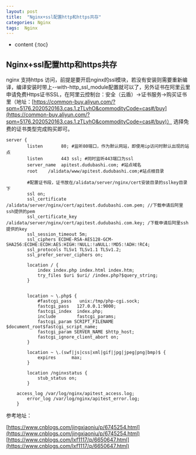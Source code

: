 ```yaml
---
layout: post
title:  "Nginx+ssl配置http和https共存"
categories: Nginx
tags:  Nginx
---
```


* content
{:toc}

## Nginx+ssl配置http和https共存

nginx 支持https 访问，前提是要开启nginx的ssl模块，若没有安装则需要重新编译，编译安装时带上--with-http_ssl_module配置就可以了，另外证书在阿里云里申请免费Https证书SSL，在阿里云控制台：安全（云盾）->证书服务->购买证书里（地址：[https://common-buy.aliyun.com/?spm=5176.2020520163.cas.1.zTLyhO&commodityCode=cas#/buy](https://common-buy.aliyun.com/?spm=5176.2020520163.cas.1.zTLyhO&commodityCode=cas#/buy)）  选择免费的证书类型完成购买即可。





```
server {
        listen       80; #监听80端口，作为默认网站，即使用ip访问时默认出现的站点
	    listen	     443 ssl; #同时监听443端口为ssl
        server_name  apitest.dudubashi.com; #站点域名
        root    /alidata/www/apitest.dudubashi.com;#站点根目录

        #配置证书段，证书放在/alidata/server/nginx/cert安装目录的sslkey目录下	
        ssl on;
        ssl_certificate /alidata/server/nginx/cert/apitest.dudubashi.com.pem; //下载申请后阿里ssh提供的pem
        ssl_certificate_key /alidata/server/nginx/cert/apitest.dudubashi.com.key; /下载申请后阿里ssh提供的key
        ssl_session_timeout 5m;
        ssl_ciphers ECDHE-RSA-AES128-GCM-SHA256:ECDHE:ECDH:AES:HIGH:!NULL:!aNULL:!MD5:!ADH:!RC4;
        ssl_protocols TLSv1 TLSv1.1 TLSv1.2;
        ssl_prefer_server_ciphers on;

        location / {
            index index.php index.html index.htm;
            try_files $uri $uri/ /index.php?$query_string;
        }

       
        location ~ \.php$ {
            #fastcgi_pass   unix:/tmp/php-cgi.sock;
            fastcgi_pass   127.0.0.1:9000;
            fastcgi_index  index.php;
            include        fastcgi_params;
            fastcgi_param SCRIPT_FILENAME $document_root$fastcgi_script_name;
            fastcgi_param SERVER_NAME $http_host;
            fastcgi_ignore_client_abort on;
        }

        location ~ \.(swf|js|css|xml|gif|jpg|jpeg|png|bmp)$ {
            expires      max;
        }

        location /nginxstatus {
            stub_status on;
        }
   	
	access_log /var/log/nginx/apitest_access.log;
    	error_log /var/log/nginx/apitest_error.log;
    }

```

参考地址：

[https://www.cnblogs.com/jingxiaoniu/p/6745254.html](https://www.cnblogs.com/jingxiaoniu/p/6745254.html)
[https://www.cnblogs.com/lxf1117/p/6650647.html](https://www.cnblogs.com/lxf1117/p/6650647.html)


